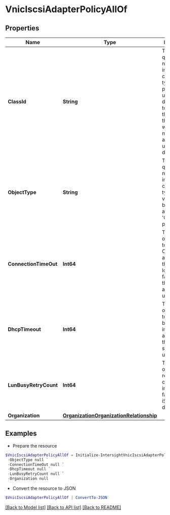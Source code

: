 # VnicIscsiAdapterPolicyAllOf
## Properties

Name | Type | Description | Notes
------------ | ------------- | ------------- | -------------
**ClassId** | **String** | The fully-qualified name of the instantiated, concrete type. This property is used as a discriminator to identify the type of the payload when marshaling and unmarshaling data. | [default to "vnic.IscsiAdapterPolicy"]
**ObjectType** | **String** | The fully-qualified name of the instantiated, concrete type. The value should be the same as the &#39;ClassId&#39; property. | [default to "vnic.IscsiAdapterPolicy"]
**ConnectionTimeOut** | **Int64** | The number of seconds to wait until Cisco UCS assumes that the initial login has failed and the iSCSI adapter is unavailable. | [optional] 
**DhcpTimeout** | **Int64** | The number of seconds to wait before the initiator assumes that the DHCP server is unavailable. | [optional] 
**LunBusyRetryCount** | **Int64** | The number of times to retry the connection in case of a failure during iSCSI LUN discovery. | [optional] 
**Organization** | [**OrganizationOrganizationRelationship**](OrganizationOrganizationRelationship.md) |  | [optional] 

## Examples

- Prepare the resource
```powershell
$VnicIscsiAdapterPolicyAllOf = Initialize-IntersightVnicIscsiAdapterPolicyAllOf  -ClassId null `
 -ObjectType null `
 -ConnectionTimeOut null `
 -DhcpTimeout null `
 -LunBusyRetryCount null `
 -Organization null
```

- Convert the resource to JSON
```powershell
$VnicIscsiAdapterPolicyAllOf | ConvertTo-JSON
```

[[Back to Model list]](../README.md#documentation-for-models) [[Back to API list]](../README.md#documentation-for-api-endpoints) [[Back to README]](../README.md)

